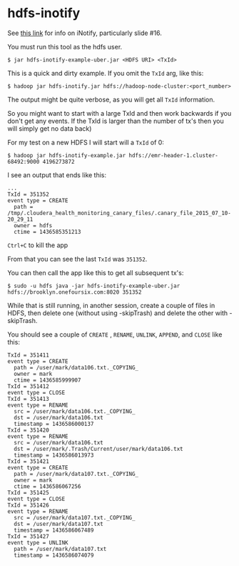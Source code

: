 # hdfs-inotify

See [this link](http://www.slideshare.net/Hadoop_Summit/keep-me-in-the-loop-inotify-in-hdfs) for info on iNotify, 
particularly slide #16. 

You must run this tool as the hdfs user.

    $ jar hdfs-inotify-example-uber.jar <HDFS URI> <TxId>

This is a quick and dirty example.  If you omit the ```TxId``` arg, like this:

    $ hadoop jar hdfs-inotify.jar hdfs://hadoop-node-cluster:<port_number>
    
The output might be quite verbose, as you will get all ```TxId``` information. 

So you might want to start with a large TxId and then work backwards if you don't get any events. If the TxId is larger than the number of tx's then you will simply get no data back)

For my test on a new HDFS I will start will a ```TxId``` of 0:

    $ hadoop jar hdfs-inotify-example.jar hdfs://emr-header-1.cluster-68492:9000 4196273872

I see an output that ends like this:

    ...
    TxId = 351352
    event type = CREATE
      path = /tmp/.cloudera_health_monitoring_canary_files/.canary_file_2015_07_10-20_29_11
      owner = hdfs
      ctime = 1436585351213

```Ctrl+C``` to kill the app

From that you can see the last ```TxId``` was ```351352```.

You can then call the app like this to get all subsequent tx's:

    $ sudo -u hdfs java -jar hdfs-inotify-example-uber.jar hdfs://brooklyn.onefoursix.com:8020 351352

While that is still running, in another session, create a couple of files in HDFS, then delete one (without using -skipTrash) and delete the other with -skipTrash.

You should see a couple of ```CREATE``` , ```RENAME```, ```UNLINK```, ```APPEND```, and ```CLOSE``` like this:
    
    TxId = 351411
    event type = CREATE
      path = /user/mark/data106.txt._COPYING_
      owner = mark
      ctime = 1436585999907
    TxId = 351412
    event type = CLOSE
    TxId = 351413
    event type = RENAME
      src = /user/mark/data106.txt._COPYING_
      dst = /user/mark/data106.txt
      timestamp = 1436586000137
    TxId = 351420
    event type = RENAME
      src = /user/mark/data106.txt
      dst = /user/mark/.Trash/Current/user/mark/data106.txt
      timestamp = 1436586013973
    TxId = 351421
    event type = CREATE
      path = /user/mark/data107.txt._COPYING_
      owner = mark
      ctime = 1436586067256
    TxId = 351425
    event type = CLOSE
    TxId = 351426
    event type = RENAME
      src = /user/mark/data107.txt._COPYING_
      dst = /user/mark/data107.txt
      timestamp = 1436586067489
    TxId = 351427
    event type = UNLINK
      path = /user/mark/data107.txt
      timestamp = 1436586074079